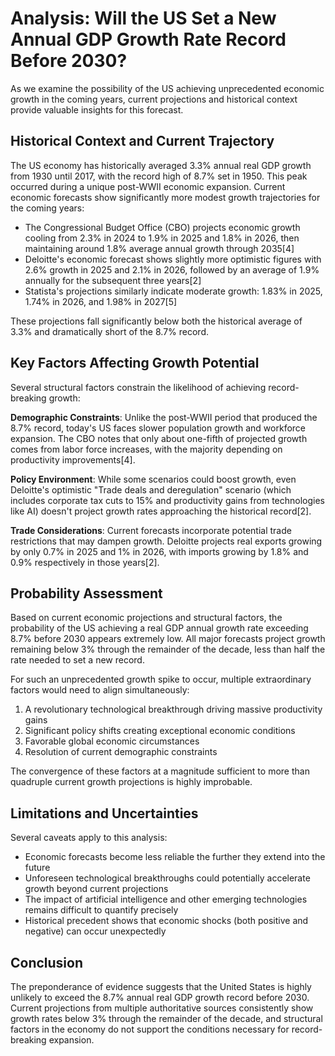 # Analysis: Will the US Set a New Annual GDP Growth Rate Record Before 2030?

As we examine the possibility of the US achieving unprecedented economic growth in the coming years, current projections and historical context provide valuable insights for this forecast.

## Historical Context and Current Trajectory

The US economy has historically averaged 3.3% annual real GDP growth from 1930 until 2017, with the record high of 8.7% set in 1950. This peak occurred during a unique post-WWII economic expansion. Current economic forecasts show significantly more modest growth trajectories for the coming years:

- The Congressional Budget Office (CBO) projects economic growth cooling from 2.3% in 2024 to 1.9% in 2025 and 1.8% in 2026, then maintaining around 1.8% average annual growth through 2035[4]
- Deloitte's economic forecast shows slightly more optimistic figures with 2.6% growth in 2025 and 2.1% in 2026, followed by an average of 1.9% annually for the subsequent three years[2]
- Statista's projections similarly indicate moderate growth: 1.83% in 2025, 1.74% in 2026, and 1.98% in 2027[5]

These projections fall significantly below both the historical average of 3.3% and dramatically short of the 8.7% record.

## Key Factors Affecting Growth Potential

Several structural factors constrain the likelihood of achieving record-breaking growth:

**Demographic Constraints**: Unlike the post-WWII period that produced the 8.7% record, today's US faces slower population growth and workforce expansion. The CBO notes that only about one-fifth of projected growth comes from labor force increases, with the majority depending on productivity improvements[4].

**Policy Environment**: While some scenarios could boost growth, even Deloitte's optimistic "Trade deals and deregulation" scenario (which includes corporate tax cuts to 15% and productivity gains from technologies like AI) doesn't project growth rates approaching the historical record[2].

**Trade Considerations**: Current forecasts incorporate potential trade restrictions that may dampen growth. Deloitte projects real exports growing by only 0.7% in 2025 and 1% in 2026, with imports growing by 1.8% and 0.9% respectively in those years[2].

## Probability Assessment

Based on current economic projections and structural factors, the probability of the US achieving a real GDP annual growth rate exceeding 8.7% before 2030 appears extremely low. All major forecasts project growth remaining below 3% through the remainder of the decade, less than half the rate needed to set a new record.

For such an unprecedented growth spike to occur, multiple extraordinary factors would need to align simultaneously:

1. A revolutionary technological breakthrough driving massive productivity gains
2. Significant policy shifts creating exceptional economic conditions
3. Favorable global economic circumstances
4. Resolution of current demographic constraints

The convergence of these factors at a magnitude sufficient to more than quadruple current growth projections is highly improbable.

## Limitations and Uncertainties

Several caveats apply to this analysis:

- Economic forecasts become less reliable the further they extend into the future
- Unforeseen technological breakthroughs could potentially accelerate growth beyond current projections
- The impact of artificial intelligence and other emerging technologies remains difficult to quantify precisely
- Historical precedent shows that economic shocks (both positive and negative) can occur unexpectedly

## Conclusion

The preponderance of evidence suggests that the United States is highly unlikely to exceed the 8.7% annual real GDP growth record before 2030. Current projections from multiple authoritative sources consistently show growth rates below 3% through the remainder of the decade, and structural factors in the economy do not support the conditions necessary for record-breaking expansion.